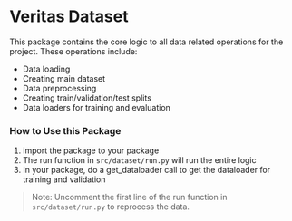 # Veritas Dataset

This package contains the core logic to all data related operations for the project.
These operations include:

- Data loading
- Creating main dataset
- Data preprocessing
- Creating train/validation/test splits
- Data loaders for training and evaluation

### How to Use this Package

1. import the package to your package
2. The run function in `src/dataset/run.py` will run the entire logic
3. In your package, do a get_dataloader call to get the dataloader for training and validation

> Note: Uncomment the first line of the run function in `src/dataset/run.py` to reprocess the data.


